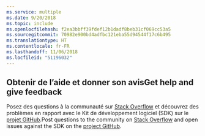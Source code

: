 ```yaml
---
ms.service: multiple
ms.date: 9/20/2018
ms.topic: include
ms.openlocfilehash: f2ea3bbff39fdef12b1dadf8beb31cf069cc53a5
ms.sourcegitcommit: 70982e900bd4adfbc121eba55d94544f17c6b495
ms.translationtype: HT
ms.contentlocale: fr-FR
ms.lasthandoff: 11/06/2018
ms.locfileid: "51196032"
---
```

## <a name="get-help-and-give-feedback"></a><span data-ttu-id="1ec63-101">Obtenir de l’aide et donner son avis</span><span class="sxs-lookup"><span data-stu-id="1ec63-101">Get help and give feedback</span></span>

<span data-ttu-id="1ec63-102">Posez des questions à la communauté sur [Stack Overflow](http://stackoverflow.com/questions/tagged/azure-sdk-.net) et découvrez des problèmes en rapport avec le Kit de développement logiciel (SDK) sur le [projet GitHub](https://github.com/Azure/azure-sdk-for-net).</span><span class="sxs-lookup"><span data-stu-id="1ec63-102">Post questions to the community on [Stack Overflow](http://stackoverflow.com/questions/tagged/azure-sdk-.net) and open issues against the SDK on the [project GitHub](https://github.com/Azure/azure-sdk-for-net).</span></span>